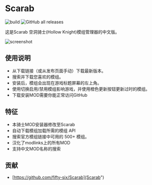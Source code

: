 # Scarab
![build](https://github.com/fifty-six/Scarab/actions/workflows/dotnet.yml/badge.svg)
![GitHub all releases](https://img.shields.io/github/downloads/fifty-six/Scarab/total)

这是Scarab 空洞骑士(Hollow Knight)模组管理器的中文版。

![screenshot](https://i.imgur.com/kWyAqX7.png)

## 使用说明
- 从下载链接（或从发布页面手动）下载最新版本。
- 搜索并下载您喜欢的模组。
- 安装后，模组会出现在游戏标题屏幕的左上角。
- 使用切换启用/禁用模组影响游戏，并使用橙色更新按钮更新过时的模组。
- 下载安装MOD需要你能正常访问GitHub

## 特征
- 本骑士MOD安装器修改至Scarab
- 自动下载模组加载所需的模组 API
- 搜索官方模组链接中可用的 500+ 模组。
- 汉化了modlinks上的所有MOD
- 支持中文MOD名称的搜索


## 贡献
- [https://github.com/fifty-six/Scarab](Scarab")
